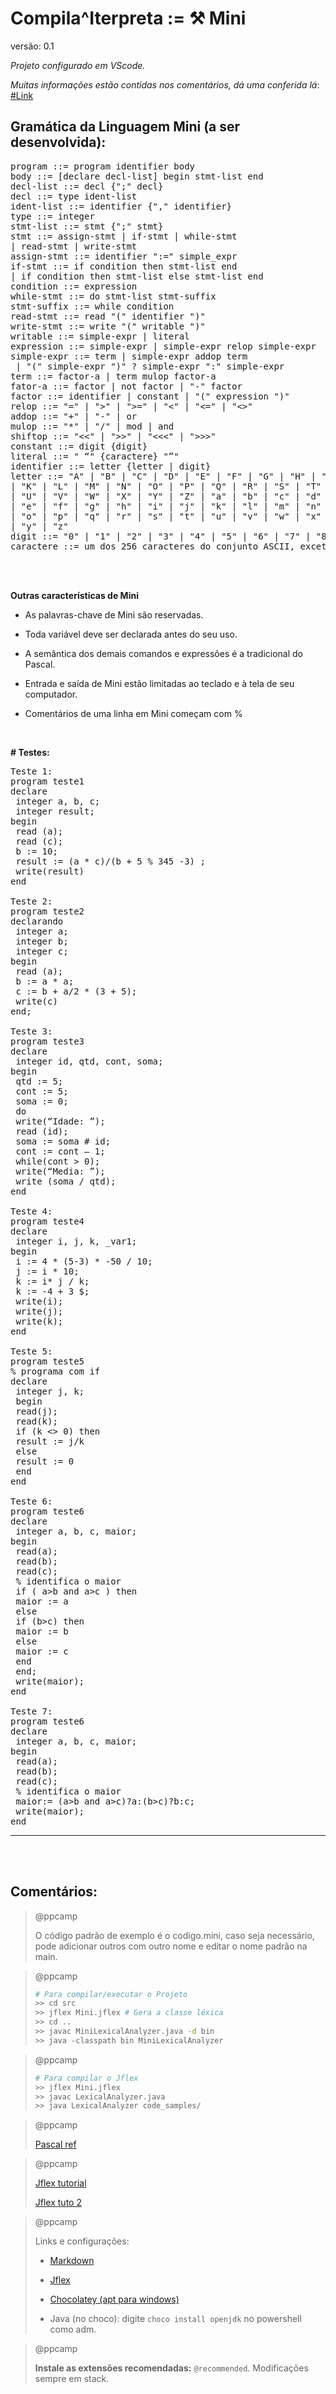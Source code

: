 # Compila^Iterpreta := :hammer_and_pick: Mini

versão: 0.1

_Projeto configurado em VScode._

_Muitas informações estão contidas nos comentários, dá uma conferida lá_: [#Link](#Comentários)

## Gramática da Linguagem Mini (a ser desenvolvida):

<pre>
program ::= program identifier body
body ::= [declare decl-list] begin stmt-list end
decl-list ::= decl {";" decl}
decl ::= type ident-list
ident-list ::= identifier {"," identifier}
type ::= integer
stmt-list ::= stmt {";" stmt}
stmt ::= assign-stmt | if-stmt | while-stmt
| read-stmt | write-stmt
assign-stmt ::= identifier ":=" simple_expr
if-stmt ::= if condition then stmt-list end
| if condition then stmt-list else stmt-list end
condition ::= expression
while-stmt ::= do stmt-list stmt-suffix
stmt-suffix ::= while condition
read-stmt ::= read "(" identifier ")"
write-stmt ::= write "(" writable ")"
writable ::= simple-expr | literal
expression ::= simple-expr | simple-expr relop simple-expr
simple-expr ::= term | simple-expr addop term
 | "(" simple-expr ")" ? simple-expr ":" simple-expr
term ::= factor-a | term mulop factor-a
fator-a ::= factor | not factor | "-" factor
factor ::= identifier | constant | "(" expression ")"
relop ::= "=" | ">" | ">=" | "<" | "<=" | "<>"
addop ::= "+" | "-" | or
mulop ::= "*" | "/" | mod | and
shiftop ::= "<<" | ">>" | "<<<" | ">>>"
constant ::= digit {digit}
literal ::= " “" {caractere} "”"
identifier ::= letter {letter | digit}
letter ::= "A" | "B" | "C" | "D" | "E" | "F" | "G" | "H" | "I" | "J"
| "K" | "L" | "M" | "N" | "O" | "P" | "Q" | "R" | "S" | "T"
| "U" | "V" | "W" | "X" | "Y" | "Z" | "a" | "b" | "c" | "d"
| "e" | "f" | "g" | "h" | "i" | "j" | "k" | "l" | "m" | "n"
| "o" | "p" | "q" | "r" | "s" | "t" | "u" | "v" | "w" | "x"
| "y" | "z"
digit ::= "0" | "1" | "2" | "3" | "4" | "5" | "6" | "7" | "8" | "9"
caractere ::= um dos 256 caracteres do conjunto ASCII, exceto "
</pre>

<br/><br/>

**Outras características de Mini**

-   As palavras-chave de Mini são reservadas.

-   Toda variável deve ser declarada antes do seu uso.

-   A semântica dos demais comandos e expressões é a tradicional do Pascal.

-   Entrada e saída de Mini estão limitadas ao teclado e à tela de seu computador.

-   Comentários de uma linha em Mini começam com %

<br/>

**# Testes:**

<pre>
Teste 1:
program teste1
declare
 integer a, b, c;
 integer result;
begin
 read (a);
 read (c);
 b := 10;
 result := (a * c)/(b + 5 % 345 -3) ;
 write(result)
end

Teste 2:
program teste2
declarando
 integer a;
 integer b;
 integer c;
begin
 read (a);
 b := a * a;
 c := b + a/2 * (3 + 5);
 write(c)
end;

Teste 3:
program teste3
declare
 integer id, qtd, cont, soma;
begin
 qtd := 5;
 cont := 5;
 soma := 0;
 do
 write(“Idade: ”);
 read (id);
 soma := soma # id;
 cont := cont – 1;
 while(cont > 0);
 write(“Media: ”);
 write (soma / qtd);
end

Teste 4:
program teste4
declare
 integer i, j, k, _var1;
begin
 i := 4 * (5-3) * -50 / 10;
 j := i * 10;
 k := i* j / k;
 k := -4 + 3 $;
 write(i);
 write(j);
 write(k);
end

Teste 5:
program teste5
% programa com if
declare
 integer j, k;
 begin
 read(j);
 read(k);
 if (k <> 0) then
 result := j/k
 else
 result := 0
 end
end

Teste 6:
program teste6
declare
 integer a, b, c, maior;
begin
 read(a);
 read(b);
 read(c);
 % identifica o maior
 if ( a>b and a>c ) then
 maior := a
 else
 if (b>c) then
 maior := b
 else
 maior := c
 end
 end;
 write(maior);
end

Teste 7:
program teste6
declare
 integer a, b, c, maior;
begin
 read(a);
 read(b);
 read(c);
 % identifica o maior
 maior:= (a>b and a>c)?a:(b>c)?b:c;
 write(maior);
end
</pre>

---

<br/><br/>

## Comentários:

> @ppcamp
>
> O código padrão de exemplo é o codigo.mini, caso seja necessário, pode adicionar outros com outro nome e editar o nome padrão na main.

> @ppcamp
>
> ```bash
> # Para compilar/executar o Projeto
> >> cd src
> >> jflex Mini.jflex # Gera a classe léxica
> >> cd ..
> >> javac MiniLexicalAnalyzer.java -d bin
> >> java -classpath bin MiniLexicalAnalyzer
> ```

> @ppcamp
>
> ```bash
> # Para compilar o Jflex
> >> jflex Mini.jflex
> >> javac LexicalAnalyzer.java
> >> java LexicalAnalyzer code_samples/
> ```

> @ppcamp
>
> [Pascal ref](http://www.pascal-central.com/ppl/chapter3.html)

> @ppcamp
>
> [Jflex tutorial](https://www.youtube.com/watch?v=IV1Rwq7ERR4&ab_channel=MiftaSintaha "Vídeo")
>
> [Jflex tuto 2](https://johnidm.gitbooks.io/compiladores-para-humanos/content/part2/building-the-first-lexical-analyzer-with-JFlex.html)

> @ppcamp
>
> Links e configurações:
>
> -   [Markdown](https://guides.github.com/features/mastering-markdown/)
>
> -   [Jflex](https://www.youtube.com/watch?v=WLHn5JzLx6I&ab_channel=D.KAl "Como instalar")
>
> -   [Chocolatey (apt para windows)](https://chocolatey.org/install)
>
> -   Java (no choco): digite `choco install openjdk` no powershell como adm.

> @ppcamp
>
> **Instale as extensões recomendadas:** `@recommended`. Modificações sempre em stack.

```

```

